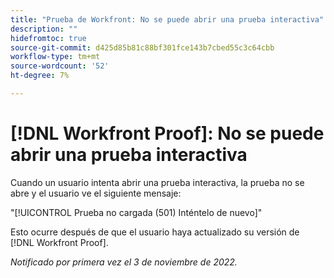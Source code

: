 ```yaml
---
title: "Prueba de Workfront: No se puede abrir una prueba interactiva"
description: ""
hidefromtoc: true
source-git-commit: d425d85b81c88bf301fce143b7cbed55c3c64cbb
workflow-type: tm+mt
source-wordcount: '52'
ht-degree: 7%

---
```



# [!DNL Workfront Proof]: No se puede abrir una prueba interactiva

Cuando un usuario intenta abrir una prueba interactiva, la prueba no se abre y el usuario ve el siguiente mensaje:

&quot;[!UICONTROL Prueba no cargada (501) Inténtelo de nuevo]&quot;

Esto ocurre después de que el usuario haya actualizado su versión de [!DNL Workfront Proof].

_Notificado por primera vez el 3 de noviembre de 2022._

